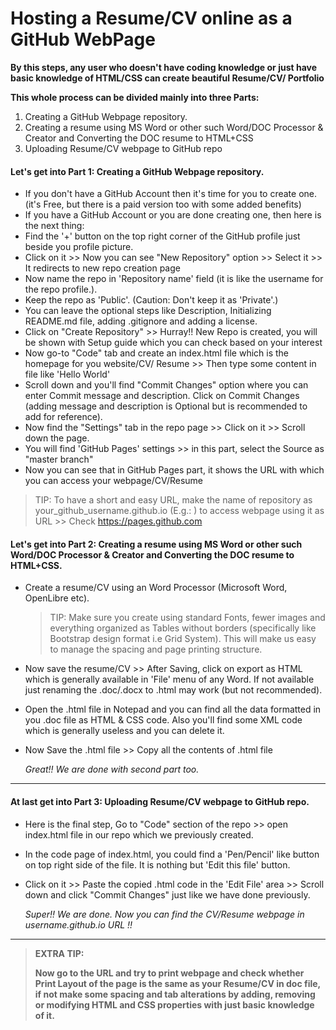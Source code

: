 # Hosting a Resume/CV online as a GitHub WebPage

**By this steps, any user who doesn't have coding knowledge or just have basic knowledge of HTML/CSS can create beautiful Resume/CV/ Portfolio**

**This whole process can be divided mainly into three Parts:**

1. Creating a GitHub Webpage repository.
2. Creating a resume using MS Word or other such Word/DOC Processor & Creator and Converting the DOC resume to HTML+CSS
3. Uploading Resume/CV webpage to GitHub repo



#### Let's get into Part 1: Creating a GitHub Webpage repository.

- If you don't have a GitHub Account then it's time for you to create one. (it's Free, but there is a paid version too with some added benefits)
- If you have a GitHub Account or you are done creating one, then here is the next thing:
- Find the '+' button on the top right corner of the GitHub profile just beside you profile picture.
- Click on it >> Now you can see "New Repository" option >> Select it >> It redirects to new repo creation page
- Now name the repo in 'Repository name' field (it is like the username for the repo profile.).
- Keep the repo as 'Public'. (Caution: Don't keep it as 'Private'.)
- You can leave the optional steps like Description, Initializing README.md file, adding .gitignore and adding a license.
- Click on "Create Repository" >> Hurray!! New Repo is created, you will be shown with Setup guide which you can check based on your interest
- Now go-to "Code" tab and create an index.html file which is the homepage for you website/CV/ Resume >> Then type some content in file like 'Hello World'
- Scroll down and you'll find "Commit Changes" option where you can enter Commit message and description. Click on Commit Changes (adding message and description is Optional but is recommended to add for reference).
- Now find the "Settings" tab in the repo page >> Click on it >> Scroll down the page.
- You will find 'GitHub Pages' settings >> in this part, select the Source as "master branch"
- Now you can see that in GitHub Pages part, it shows the URL with which you can access your webpage/CV/Resume

> TIP: To have a short and easy URL, make the name of repository as your_github_username.github.io (E.g.: [](bbsusheelkumar.github.io)) to access webpage using it as URL >> Check https://pages.github.com



#### Let's get into Part 2: Creating a resume using MS Word or other such Word/DOC Processor & Creator and Converting the DOC resume to HTML+CSS.

- Create a resume/CV using an Word Processor (Microsoft Word, OpenLibre etc).

  > TIP: Make sure you create using standard Fonts, fewer images and everything organized as Tables without borders (specifically like Bootstrap design format i.e Grid System). This will make us easy to manage the spacing and page printing structure.

- Now save the resume/CV >> After Saving, click on export as HTML which is generally available in 'File' menu of any Word. If not available just renaming the .doc/.docx to .html may work (but not recommended).

- Open the .html file in Notepad and you can find all the data formatted in you .doc file as HTML & CSS code. Also you'll find some XML code which is generally useless and you can delete it.

- Now Save the .html file >> Copy all the contents of .html file

  

  *Great!! We are done with second part too.*

------



#### At last get into Part 3: Uploading Resume/CV webpage to GitHub repo.

- Here is the final step, Go to "Code" section of the repo >> open index.html file in our repo which we previously created.

- In the code page of index.html, you could find a 'Pen/Pencil' like button on top right side of the file. It is nothing but 'Edit this file' button.

- Click on it >> Paste the copied .html code in the 'Edit File' area >> Scroll down and click "Commit Changes" just like we have done previously.

  

  *Super!! We are done. Now you can find the CV/Resume webpage in username.github.io URL !!*



------

> **EXTRA TIP:**
>
> **Now go to the URL and try to print webpage and check whether Print Layout of the page is the same as your Resume/CV in doc file, if not make some spacing and tab alterations by adding, removing or modifying HTML and CSS properties with just basic knowledge of it.**

